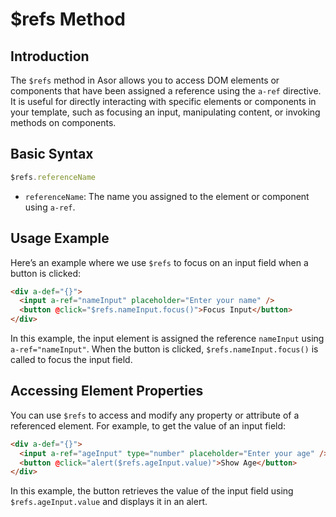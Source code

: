 # $refs Method

## Introduction

The `$refs` method in Asor allows you to access DOM elements or components that have been assigned a reference using the `a-ref` directive. It is useful for directly interacting with specific elements or components in your template, such as focusing an input, manipulating content, or invoking methods on components.

## Basic Syntax

```javascript
$refs.referenceName
```

- `referenceName`: The name you assigned to the element or component using `a-ref`.

## Usage Example

Here’s an example where we use `$refs` to focus on an input field when a button is clicked:

```html
<div a-def="{}">
  <input a-ref="nameInput" placeholder="Enter your name" />
  <button @click="$refs.nameInput.focus()">Focus Input</button>
</div>
```

In this example, the input element is assigned the reference `nameInput` using `a-ref="nameInput"`. When the button is clicked, `$refs.nameInput.focus()` is called to focus the input field.

## Accessing Element Properties

You can use `$refs` to access and modify any property or attribute of a referenced element. For example, to get the value of an input field:

```html
<div a-def="{}">
  <input a-ref="ageInput" type="number" placeholder="Enter your age" />
  <button @click="alert($refs.ageInput.value)">Show Age</button>
</div>
```

In this example, the button retrieves the value of the input field using `$refs.ageInput.value` and displays it in an alert.